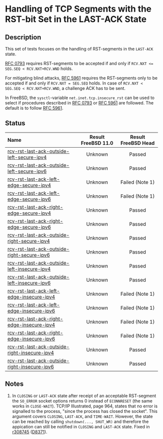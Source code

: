 # Handling of TCP Segments with the RST-bit Set in the LAST-ACK State

## Description
This set of tests focuses on the handling of RST-segments in the `LAST-ACK` state.

[RFC 0793](https://tools.ietf.org/html/rfc0793) requires RST-segments to be accepted if and only if
`RCV.NXT <= SEG.SEQ < RCV.NXT+RCV.WND` holds.

For mitigating blind attacks, [RFC 5961](https://tools.ietf.org/html/rfc5961#section-3)
requires the RST-segments only to be accepted if and only if `RCV.NXT = SEG.SEQ` holds.
In case of `RCV.NXT < SEG.SEQ < RCV.NXT+RCV.WND`, a challenge ACK has to be sent.

In FreeBSD, the `sysctl`-variable `net.inet.tcp.insecure_rst` can be used to
select if procedures described in [RFC 0793](https://tools.ietf.org/html/rfc0793) or
[RFC 5961](https://tools.ietf.org/html/rfc5961#section-3) are followed.
The default is to follow [RFC 5961](https://tools.ietf.org/html/rfc5961#section-3).

## Status

| Name                                                                                                                                                                                                                           | Result FreeBSD 11.0 | Result FreeBSD Head |
|:-------------------------------------------------------------------------------------------------------------------------------------------------------------------------------------------------------------------------------|:-------------------:|:-------------------:|
|[rcv-rst-last-ack-outside-left-secure-ipv4](rcv-rst-last-ack-outside-left-secure-ipv4.pkt "Ensure that the reception of a TCP RST with SEG.SEQ=RCV.NXT-1 in the LAST-ACK state does not affect the TCP connection")             | Unknown             | Passed              |
|[rcv-rst-last-ack-outside-left-secure-ipv6](rcv-rst-last-ack-outside-left-secure-ipv6.pkt "Ensure that the reception of a TCP RST with SEG.SEQ=RCV.NXT-1 in the LAST-ACK state does not affect the TCP connection")             | Unknown             | Passed              |
|[rcv-rst-last-ack-left-edge-secure-ipv4](rcv-rst-last-ack-left-edge-secure-ipv4.pkt "Ensure that the reception of a TCP RST with SEG.SEQ=RCV.NXT in the LAST-ACK state destroys the TCP connection")                            | Unknown             | Failed (Note 1)     |
|[rcv-rst-last-ack-left-edge-secure-ipv6](rcv-rst-last-ack-left-edge-secure-ipv6.pkt "Ensure that the reception of a TCP RST with SEG.SEQ=RCV.NXT in the LAST-ACK state destroys the TCP connection")                            | Unknown             | Failed (Note 1)     |
|[rcv-rst-last-ack-right-edge-secure-ipv4](rcv-rst-last-ack-right-edge-secure-ipv4.pkt "Ensure that the reception of a TCP RST with SEG.SEQ=RCV.NXT+RCV.WND-1 in the LAST-ACK state triggers the sending of a challenge ACK")    | Unknown             | Passed              |
|[rcv-rst-last-ack-right-edge-secure-ipv6](rcv-rst-last-ack-right-edge-secure-ipv6.pkt "Ensure that the reception of a TCP RST with SEG.SEQ=RCV.NXT+RCV.WND-1 in the LAST-ACK state triggers the sending of a challenge ACK")    | Unknown             | Passed              |
|[rcv-rst-last-ack-outside-right-secure-ipv4](rcv-rst-last-ack-outside-right-secure-ipv4.pkt "Ensure that the reception of a TCP RST with SEG.SEQ=RCV.NXT+RCV.WND in the LAST-ACK state does not affect the TCP connection")     | Unknown             | Passed              |
|[rcv-rst-last-ack-outside-right-secure-ipv6](rcv-rst-last-ack-outside-right-secure-ipv6.pkt "Ensure that the reception of a TCP RST with SEG.SEQ=RCV.NXT+RCV.WND in the LAST-ACK state does not affect the TCP connection")     | Unknown             | Passed              |
|[rcv-rst-last-ack-outside-left-insecure-ipv4](rcv-rst-last-ack-outside-left-insecure-ipv4.pkt "Ensure that the reception of a TCP RST with SEG.SEQ=RCV.NXT-1 in the LAST-ACK state does not affect the TCP connection")         | Unknown             | Passed              |
|[rcv-rst-last-ack-outside-left-insecure-ipv6](rcv-rst-last-ack-outside-left-insecure-ipv6.pkt "Ensure that the reception of a TCP RST with SEG.SEQ=RCV.NXT-1 in the LAST-ACK state does not affect the TCP connection")         | Unknown             | Passed              |
|[rcv-rst-last-ack-left-edge-insecure-ipv4](rcv-rst-last-ack-left-edge-insecure-ipv4.pkt "Ensure that the reception of a TCP RST with SEG.SEQ=RCV.NXT in the LAST-ACK state destroys the TCP connection")                        | Unknown             | Failed (Note 1)     |
|[rcv-rst-last-ack-left-edge-insecure-ipv6](rcv-rst-last-ack-left-edge-insecure-ipv6.pkt "Ensure that the reception of a TCP RST with SEG.SEQ=RCV.NXT in the LAST-ACK state destroys the TCP connection")                        | Unknown             | Failed (Note 1)     |
|[rcv-rst-last-ack-right-edge-insecure-ipv4](rcv-rst-last-ack-right-edge-insecure-ipv4.pkt "Ensure that the reception of a TCP RST with SEG.SEQ=RCV.NXT+RCV.WND-1 in the LAST-ACK state destroys the TCP connection")            | Unknown             | Failed (Note 1)     |
|[rcv-rst-last-ack-right-edge-insecure-ipv6](rcv-rst-last-ack-right-edge-insecure-ipv6.pkt "Ensure that the reception of a TCP RST with SEG.SEQ=RCV.NXT+RCV.WND-1 in the LAST-ACK state destroys the TCP connection")            | Unknown             | Failed (Note 1)     |
|[rcv-rst-last-ack-outside-right-insecure-ipv4](rcv-rst-last-ack-outside-right-insecure-ipv4.pkt "Ensure that the reception of a TCP RST with SEG.SEQ=RCV.NXT+RCV.WND in the LAST-ACK state does not affect the TCP connection") | Unknown             | Passed              |
|[rcv-rst-last-ack-outside-right-insecure-ipv6](rcv-rst-last-ack-outside-right-insecure-ipv6.pkt "Ensure that the reception of a TCP RST with SEG.SEQ=RCV.NXT+RCV.WND in the LAST-ACK state does not affect the TCP connection") | Unknown             | Passed              |

## Notes
1. In `CLOSING` or `LAST-ACK` state after receipt of an acceptable RST-segment the `SO_ERROR` socket options returns 0 instead of
   `ECONNRESET` (the same works in `CLOSE-WAIT`).
   TCP/IP Illustrated, page 964, states that no error is signalled to the process, "since the process has closed the socket".
   This argument covers `CLOSING`, `LAST-ACK`, and `TIME-WAIT`. However, the state can be reached by calling `shutdown(..., SHUT_WR)`
   and therefore the appication can still be notified in `CLOSING` and `LAST-ACK` state.
   Fixed in [r308745](https://svnweb.freebsd.org/changeset/base/308745) ([D8371](https://reviews.freebsd.org/D8371)).

